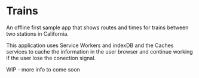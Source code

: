 # Trains

An offline first sample app that shows routes and times for trains between two stations in California.

This application uses Service Workers and indexDB and the Caches services to cache the information in the user browser and continue working if the user lose the conection signal.

WIP - more info to come soon